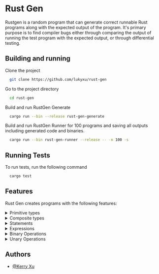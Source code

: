 # Rust Gen

Rustgen is a random program that can generate correct runnable Rust programs along with the expected output of the program. It's primary purpose is to find compiler bugs either through comparing the output of running the test program with the expected output, or through differential testing.


## Building and running

Clone the project

```bash
  git clone https://github.com/lukyxu/rust-gen
```

Go to the project directory

```bash
  cd rust-gen
```

Build and run RustGen Generate

```bash
  cargo run --bin --release rust-gen-generate
```

Build and run RustGen Runner for 100 programs and saving all outputs including generated code and binaries.

```bash
  cargo run --bin rust-gen-runner --release -- -n 100 -s
```

## Running Tests

To run tests, run the following command

```bash
  cargo test
```

## Features

Rust Gen creates programs with the following features:

<details><summary>Primitive types</summary>

| Feature      | Status |
| -----------  | -------|
| Int (all)    | 🟢    |
| UInt (all)   | 🟢    |
| Bool         | 🟢    |
| Char         | 🔴    |
| String       | 🔴    |
| Float        | 🔴    |

</details>

<details><summary>Composite types</summary>

| Feature   | Status |
|-----------| -------|
| Tuple     | 🟢    |
| Array     | 🟢    |
| Box       | 🔴    |
| Reference | 🟢    |
| Enum      | 🔴    |
| Struct    | 🟢    |

</details>

<details><summary>Statements</summary>

| Feature              | Status |
| -------------------- | -------|
| Local Declaration    | 🟢    |
| Local Initialization | 🔴    |
| Expression           | 🟢    |
| Semicolon            | 🟢    |
| Item                 | 🟡    |

</details>

<details><summary>Expressions</summary>

| Feature               | Status |
| ----------------------| -------|
| Literal               | 🟢    |
| Binary                | 🟢    |
| Unary                 | 🟢    |
| Cast                  | 🟢    |
| If                    | 🟢    |
| Block                 | 🟢    |
| Ident                 | 🟢    |
| Tuple                 | 🟢    |
| Assign                | 🟢    |
| Call (Function)       | 🟢    |
| Call (Method)         | 🔴    |
| Type (Ascription)     | 🔴    |
| While                 | 🔴    |
| For Loop              | 🔴    |
| Loop                  | 🔴    |
| Match                 | 🔴    |
| Field                 | 🟢    |
| Index                 | 🟢    |
| Address Of            | 🟢    |
| Repeat (Array)        | 🔴    |
| Struct                | 🟢    |

</details>

<details><summary>Binary Operations</summary>

| Feature     | Status |
|-------------| -------|
| Add         | 🟢    |
| Sub         | 🟢    |
| Mul         | 🟢    |
| Div         | 🟢    |
| Rem         | 🟢    |
| And         | 🟢    |
| Or          | 🟢    |
| BitXor      | 🟢    |
| BitAnd      | 🟢    |
| BitOr       | 🟢    |
| Shl         | 🔴    |
| Shr         | 🔴    |
| Eq          | 🟢    |
| Lq          | 🟢    |
| Ne          | 🟢    |
| Ge          | 🟢    |
| Gt          | 🟢    |
| WrappingAdd | 🟢    |
| WrappingSub | 🟢    |
| WrappingMul | 🟢    |
| WrappingDiv | 🟢    |
| WrappingRem | 🟢    |
| WrappingShl | 🟢    |
| WrappingShr | 🟢    |


</details>

<details><summary>Unary Operations</summary>

| Feature     | Status |
| ----------- | -------|
| Deref       | 🟢    |
| Not         | 🟢    |
| Neg         | 🟢    |

</details>


## Authors
- [@Kerry Xu](https://www.github.com/lukyxu)